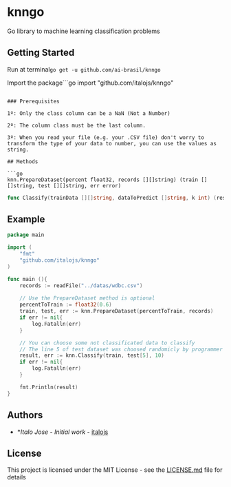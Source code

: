 # knngo

Go library to machine learning classification problems

## Getting Started

Run at terminal``` go get -u github.com/ai-brasil/knngo  ```

Import the package```go 
import "github.com/italojs/knngo"
 ```

### Prerequisites

1º: Only the class column can be a NaN (Not a Number)

2º: The column class must be the last column.

3º: When you read your file (e.g. your .CSV file) don't worry to transform the type of your data to number, you can use the values as string.

## Methods

```go 
knn.PrepareDataset(percent float32, records [][]string) (train [][]string, test [][]string, err error)  
```

```go
func Classify(trainData [][]string, dataToPredict []string, k int) (result string, err error)
```

## Example

```go
package main

import (
	"fmt"
	"github.com/italojs/knngo"
)

func main (){
	records := readFile("../datas/wdbc.csv")
	
	// Use the PrepareDataset method is optional
	percentToTrain := float32(0.6)
	train, test, err := knn.PrepareDataset(percentToTrain, records)
	if err != nil{
		log.Fatalln(err)
	}

	// You can choose some not classificated data to classify
	// The line 5 of test dataset was choosed randomicly by programmer just to example
	result, err := knn.Classify(train, test[5], 10)
	if err != nil{
		log.Fatalln(err)
	}

	fmt.Println(result)
}
```

## Authors

* **Italo Jose* - *Initial work* - [italojs](https://github.com/italojs)

## License

This project is licensed under the MIT License - see the [LICENSE.md](LICENSE.md) file for details
